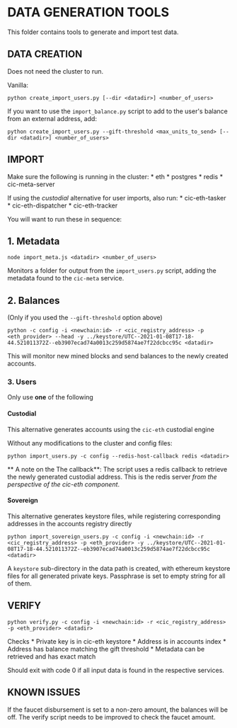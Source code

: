 # DATA GENERATION TOOLS

This folder contains tools to generate and import test data.

## DATA CREATION

Does not need the cluster to run.

Vanilla:

`python create_import_users.py [--dir <datadir>] <number_of_users>`

If you want to use the `import_balance.py` script to add to the user's balance from an external address, add:

`python create_import_users.py --gift-threshold <max_units_to_send> [--dir <datadir>] <number_of_users>`


## IMPORT

Make sure the following is running in the cluster:
	* eth
	* postgres
	* redis
	* cic-meta-server


If using the _custodial_ alternative for user imports, also run:
	* cic-eth-tasker
	* cic-eth-dispatcher
	* cic-eth-tracker


You will want to run these in sequence:


## 1. Metadata

`node import_meta.js <datadir> <number_of_users>`

Monitors a folder for output from the `import_users.py` script, adding the metadata found to the `cic-meta` service.


## 2. Balances

(Only if you used the `--gift-threshold` option above)

`python -c config -i <newchain:id> -r <cic_registry_address> -p <eth_provider> --head -y ../keystore/UTC--2021-01-08T17-18-44.521011372Z--eb3907ecad74a0013c259d5874ae7f22dcbcc95c <datadir>` 

This will monitor new mined blocks and send balances to the newly created accounts.


### 3. Users

Only use **one** of the following

#### Custodial

This alternative generates accounts using the `cic-eth` custodial engine

Without any modifications to the cluster and config files:

`python import_users.py -c config --redis-host-callback redis <datadir>`

** A note on the The callback**:  The script uses a redis callback to retrieve the newly generated custodial address. This is the redis server _from the perspective of the cic-eth component_.

#### Sovereign

This alternative generates keystore files, while  registering corresponding addresses in the accounts registry directly

`python import_sovereign_users.py -c config -i <newchain:id> -r <cic_registry_address> -p <eth_provider> -y ../keystore/UTC--2021-01-08T17-18-44.521011372Z--eb3907ecad74a0013c259d5874ae7f22dcbcc95c <datadir>`

A `keystore` sub-directory in the data path is created, with ethereum keystore files for all generated private keys. Passphrase is set to empty string for all of them.

## VERIFY

`python verify.py -c config -i <newchain:id> -r <cic_registry_address> -p <eth_provider> <datadir>` 

Checks
	* Private key is in cic-eth keystore
	* Address is in accounts index
	* Address has balance matching the gift threshold 
	* Metadata can be retrieved and has exact match

Should exit with code 0 if all input data is found in the respective services.


## KNOWN ISSUES

If the faucet disbursement is set to a non-zero amount, the balances will be off. The verify script needs to be improved to check the faucet amount.

